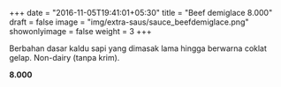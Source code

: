 +++
date = "2016-11-05T19:41:01+05:30"
title = "Beef demiglace 8.000"
draft = false
image = "img/extra-saus/sauce_beefdemiglace.png"
showonlyimage = false
weight = 3
+++

Berbahan dasar kaldu sapi yang dimasak lama hingga berwarna coklat gelap. Non-dairy (tanpa krim).

**8.000**

